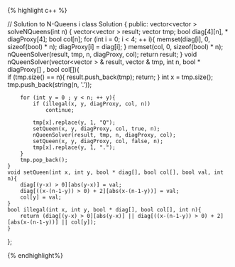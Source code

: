 


{% highlight c++ %}

// Solution to N-Queens i
class Solution {
public:
    vector<vector<string> > solveNQueens(int n) {
        vector<vector<string> > result;
        vector<string> tmp;
        bool diag[4][n], * diagProxy[4];
        bool col[n];
        for (int i = 0; i < 4; ++ i){
            memset(diag[i], 0, sizeof(bool) * n);
            diagProxy[i] = diag[i];
        }
        memset(col, 0, sizeof(bool) * n);
        nQueenSolver(result, tmp, n, diagProxy, col);
        return result;
    }
    void nQueenSolver(vector<vector<string> > & result, vector<string> & tmp, int n, bool * diagProxy[] , bool col[]){    
        if (tmp.size() == n){
            result.push_back(tmp);
            return;
        }
        int x = tmp.size();
        tmp.push_back(string(n, '.'));
        
        for (int y = 0 ; y < n; ++ y){
            if (illegal(x, y, diagProxy, col, n))                
                continue;
            
            tmp[x].replace(y, 1, "Q");
            setQueen(x, y, diagProxy, col, true, n);
            nQueenSolver(result, tmp, n, diagProxy, col);
            setQueen(x, y, diagProxy, col, false, n);
            tmp[x].replace(y, 1, ".");
        }
        tmp.pop_back();
    }
    void setQueen(int x, int y, bool * diag[], bool col[], bool val, int n){
        diag[(y-x) > 0][abs(y-x)] = val;
        diag[((x-(n-1-y)) > 0) + 2][abs(x-(n-1-y))] = val;
        col[y] = val;
    }
    bool illegal(int x, int y, bool * diag[], bool col[], int n){
        return (diag[(y-x) > 0][abs(y-x)] || diag[((x-(n-1-y)) > 0) + 2][abs(x-(n-1-y))] || col[y]);
    }       
};

{% endhighlight%}